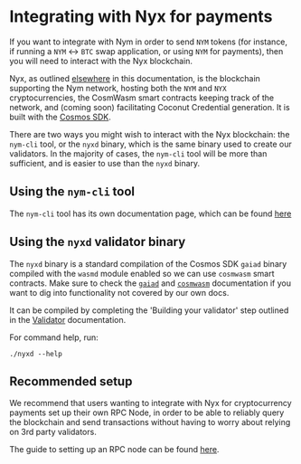 # Integrating with Nyx for payments

If you want to integrate with Nym in order to send `NYM` tokens (for instance, if running a `NYM` <-> `BTC` swap application, or using `NYM` for payments), then you will need to interact with the Nyx blockchain. 

Nyx, as outlined [elsewhere](https://nymtech.net/docs/stable/architecture/network-overview) in this documentation, is the blockchain supporting the Nym network, hosting both the `NYM` and `NYX` cryptocurrencies, the CosmWasm smart contracts keeping track of the network, and (coming soon) facilitating Coconut Credential generation. It is built with the [Cosmos SDK](https://tendermint.com/sdk/).

There are two ways you might wish to interact with the Nyx blockchain: the `nym-cli` tool, or the `nyxd` binary, which is the same binary used to create our validators. In the majority of cases, the `nym-cli` tool will be more than sufficient, and is easier to use than the `nyxd` binary. 

## Using the `nym-cli` tool

The `nym-cli` tool has its own documentation page, which can be found [here](/)

## Using the `nyxd` validator binary
The `nyxd` binary is a standard compilation of the Cosmos SDK `gaiad` binary compiled with the `wasmd` module enabled so we can use `cosmwasm` smart contracts. Make sure to check the [`gaiad`](https://hub.cosmos.network/main/hub-overview/overview.html) and [`cosmwasm`](https://docs.cosmwasm.com/docs/1.0/) documentation if you want to dig into functionality not covered by our own docs. 

It can be compiled by completing the 'Building your validator' step outlined in the [Validator](https://nymtech.net/docs/stable/run-nym-nodes/nodes/validators) documentation. 

For command help, run: 

```
./nyxd --help
```

## Recommended setup 

We recommend that users wanting to integrate with Nyx for cryptocurrency payments set up their own RPC Node, in order to be able to reliably query the blockchain and send transactions without having to worry about relying on 3rd party validators. 

The guide to setting up an RPC node can be found [here](https://nymtech.net/docs/stable/run-nym-nodes/nodes/rpc-node). 
